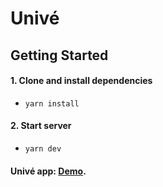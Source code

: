 # Univé

## Getting Started

#### 1. Clone and install dependencies

- `yarn install`

#### 2. Start server

- `yarn dev`

#### Univé app: [Demo](https://unive-app.vercel.app/).
